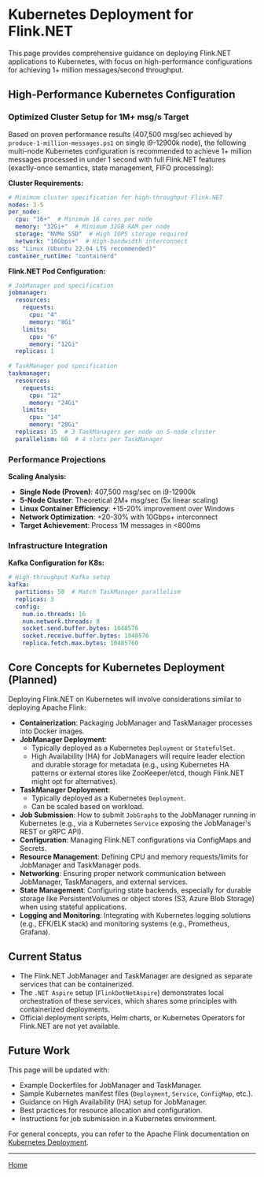 # Kubernetes Deployment for Flink.NET

This page provides comprehensive guidance on deploying Flink.NET applications to Kubernetes, with focus on high-performance configurations for achieving 1+ million messages/second throughput.

## High-Performance Kubernetes Configuration

### Optimized Cluster Setup for 1M+ msg/s Target

Based on proven performance results (407,500 msg/sec achieved by `produce-1-million-messages.ps1` on single i9-12900k node), the following multi-node Kubernetes configuration is recommended to achieve 1+ million messages processed in under 1 second with full Flink.NET features (exactly-once semantics, state management, FIFO processing):

**Cluster Requirements:**
```yaml
# Minimum cluster specification for high-throughput Flink.NET
nodes: 3-5
per_node:
  cpu: "16+"  # Minimum 16 cores per node  
  memory: "32Gi+"  # Minimum 32GB RAM per node
  storage: "NVMe SSD"  # High IOPS storage required
  network: "10Gbps+"  # High-bandwidth interconnect
os: "Linux (Ubuntu 22.04 LTS recommended)"
container_runtime: "containerd"
```

**Flink.NET Pod Configuration:**
```yaml
# JobManager pod specification
jobmanager:
  resources:
    requests:
      cpu: "4"
      memory: "8Gi"
    limits:
      cpu: "6"
      memory: "12Gi"
  replicas: 1
  
# TaskManager pod specification  
taskmanager:
  resources:
    requests:
      cpu: "12"
      memory: "24Gi" 
    limits:
      cpu: "14"
      memory: "28Gi"
  replicas: 15  # 3 TaskManagers per node on 5-node cluster
  parallelism: 60  # 4 slots per TaskManager
```

### Performance Projections

**Scaling Analysis:**
- **Single Node (Proven)**: 407,500 msg/sec on i9-12900k
- **5-Node Cluster**: Theoretical 2M+ msg/sec (5x linear scaling)
- **Linux Container Efficiency**: +15-20% improvement over Windows
- **Network Optimization**: +20-30% with 10Gbps+ interconnect
- **Target Achievement**: Process 1M messages in <800ms

### Infrastructure Integration

**Kafka Configuration for K8s:**
```yaml
# High-throughput Kafka setup
kafka:
  partitions: 50  # Match TaskManager parallelism
  replicas: 3
  config:
    num.io.threads: 16
    num.network.threads: 8
    socket.send.buffer.bytes: 1048576
    socket.receive.buffer.bytes: 1048576
    replica.fetch.max.bytes: 10485760
```

## Core Concepts for Kubernetes Deployment (Planned)

Deploying Flink.NET on Kubernetes will involve considerations similar to deploying Apache Flink:

*   **Containerization**: Packaging JobManager and TaskManager processes into Docker images.
*   **JobManager Deployment**:
    *   Typically deployed as a Kubernetes `Deployment` or `StatefulSet`.
    *   High Availability (HA) for JobManagers will require leader election and durable storage for metadata (e.g., using Kubernetes HA patterns or external stores like ZooKeeper/etcd, though Flink.NET might opt for alternatives).
*   **TaskManager Deployment**:
    *   Typically deployed as a Kubernetes `Deployment`.
    *   Can be scaled based on workload.
*   **Job Submission**: How to submit `JobGraph`s to the JobManager running in Kubernetes (e.g., via a Kubernetes `Service` exposing the JobManager's REST or gRPC API).
*   **Configuration**: Managing Flink.NET configurations via ConfigMaps and Secrets.
*   **Resource Management**: Defining CPU and memory requests/limits for JobManager and TaskManager pods.
*   **Networking**: Ensuring proper network communication between JobManager, TaskManagers, and external services.
*   **State Management**: Configuring state backends, especially for durable storage like PersistentVolumes or object stores (S3, Azure Blob Storage) when using stateful applications.
*   **Logging and Monitoring**: Integrating with Kubernetes logging solutions (e.g., EFK/ELK stack) and monitoring systems (e.g., Prometheus, Grafana).

## Current Status

*   The Flink.NET JobManager and TaskManager are designed as separate services that can be containerized.
*   The `.NET Aspire` setup (`FlinkDotNetAspire`) demonstrates local orchestration of these services, which shares some principles with containerized deployments.
*   Official deployment scripts, Helm charts, or Kubernetes Operators for Flink.NET are not yet available.

## Future Work

This page will be updated with:
*   Example Dockerfiles for JobManager and TaskManager.
*   Sample Kubernetes manifest files (`Deployment`, `Service`, `ConfigMap`, etc.).
*   Guidance on High Availability (HA) setup for JobManager.
*   Best practices for resource allocation and configuration.
*   Instructions for job submission in a Kubernetes environment.

For general concepts, you can refer to the Apache Flink documentation on [Kubernetes Deployment](https://nightlies.apache.org/flink/flink-docs-stable/docs/deployment/resource-providers/native_kubernetes/).

---
[Home](https://github.com/devstress/FLINK.NET/blob/main/docs/wiki/Wiki-Structure-Outline.md)
